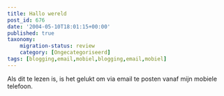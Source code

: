 ```yaml
---
title: Hallo wereld
post_id: 676
date: '2004-05-10T18:01:15+00:00'
published: true
taxonomy:
    migration-status: review
    category: [Ongecategoriseerd]
tags: [blogging,email,mobiel,blogging,email,mobiel]
---
```

Als dit te lezen is, is het gelukt om via email te posten vanaf mijn mobiele telefoon.
